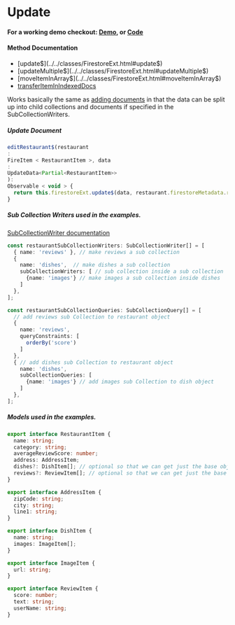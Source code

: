 # Update

#### For a working demo checkout: [Demo](https://fir-extended-demo.web.app/demo/), or [Code](https://github.com/Tylder/firestore-extended/tree/master/projects/firestore-extended)

#### Method Documentation

- [update$](../../classes/FirestoreExt.html#update$)
- [updateMultiple$](../../classes/FirestoreExt.html#updateMultiple$)
- [moveItemInArray$](../../classes/FirestoreExt.html#moveItemInArray$)
- [transferItemInIndexedDocs](../../classes/FirestoreExt.html#transferItemInIndexedDocs)

Works basically the same as [adding documents](write.html) in that the data can be split up into child collections and documents if
specified in the SubCollectionWriters.

##### Update Document

```ts
editRestaurant$(restaurant
:
FireItem < RestaurantItem >, data
:
UpdateData<Partial<RestaurantItem>>
):
Observable < void > {
  return this.firestoreExt.update$(data, restaurant.firestoreMetadata.ref, restaurantSubCollectionWriters);
}
```

##### Sub Collection Writers used in the examples.

[SubCollectionWriter documentation](../../interfaces/SubCollectionWriter.html)

```typescript
const restaurantSubCollectionWriters: SubCollectionWriter[] = [
  { name: 'reviews' }, // make reviews a sub collection
  {
    name: 'dishes',  // make dishes a sub collection
    subCollectionWriters: [ // sub collection inside a sub collection
      {name: 'images'} // make images a sub collection inside dishes
    ]
  },
];

const restaurantSubCollectionQueries: SubCollectionQuery[] = [
  // add reviews sub Collection to restaurant object
  {
    name: 'reviews',
    queryConstraints: [
      orderBy('score')
    ]
  },
  { // add dishes sub Collection to restaurant object
    name: 'dishes',
    subCollectionQueries: [
      {name: 'images'} // add images sub Collection to dish object
    ]
  },
];
```

##### Models used in the examples.

```typescript
export interface RestaurantItem {
  name: string;
  category: string;
  averageReviewScore: number;
  address: AddressItem;
  dishes?: DishItem[]; // optional so that we can get just the base object to display in a list
  reviews?: ReviewItem[]; // optional so that we can get just the base object to display in a list
}

export interface AddressItem {
  zipCode: string;
  city: string;
  line1: string;
}

export interface DishItem {
  name: string;
  images: ImageItem[];
}

export interface ImageItem {
  url: string;
}

export interface ReviewItem {
  score: number;
  text: string;
  userName: string;
}
```
